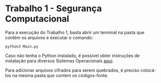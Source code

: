 # Trabalho 1 - Segurança Computacional

Para a execução do Trabalho 1, basta abrir um terminal na pasta que contém os arquivos e executar o comando:

```
python3 Main.py
```

Caso não tenha o Python instalado, é possível obter instruções de instalação para diversos Sistemas Operacionais [aqui](https://www.python.org/downloads/).

Para adicionar arquivos cifrados para serem quebrados, é preciso colocá-los na mesma pasta que contém os códigos-fonte.